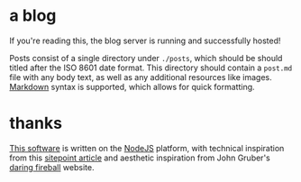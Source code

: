 # a blog

If you're reading this, the blog server is running and successfully hosted!

Posts consist of a single directory under `./posts`, which should be should titled after the ISO 8601 date format. This directory should contain a `post.md` file with any body text, as well as any additional resources like images. [Markdown](https://www.markdownguide.org/) syntax is supported, which allows for quick formatting.

# thanks

[This software](https://github.com/ReticulatedSpline/blog) is written on the [NodeJS](https://nodejs.org/en/) platform, with technical inspiration from this [sitepoint article](https://www.sitepoint.com/build-microblog-node-js-git-markdown/) and aesthetic inspiration from John Gruber's [daring fireball](https://daringfireball.net/) website.